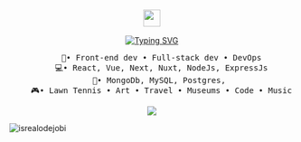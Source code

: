 <div align="center">
<h3 align="center"><img src = "https://raw.githubusercontent.com/MartinHeinz/MartinHeinz/master/wave.gif" width = 30px></h3>

  [![Typing SVG](https://readme-typing-svg.demolab.com?font=Fira+Code&size=19&pause=1000&background=1F1F1F00&multiline=true&width=435&lines=Hello+there!++I'm+Chanice+....;Welcome+to+my+code+haven%E2%9C%88%EF%B8%8F+)](https://git.io/typing-svg)
 
<pre>
    💼• Front-end dev • Full-stack dev • DevOps
    💻• React, Vue, Next, Nuxt, NodeJs, ExpressJs
    📖• MongoDb, MySQL, Postgres, 
    🎮• Lawn Tennis • Art • Travel • Museums • Code • Music
</pre>

[![](https://img.shields.io/badge/linkedin-0a66c2)](https://www.linkedin.com/in/chanice-irungu-a5b235107/)
<p align="left"> <img src="https://komarev.com/ghpvc/?username=ChaniceIrungu&label=Profile%20views&color=0e75b6&style=flat" alt="isrealodejobi" />
</p>
</div>
